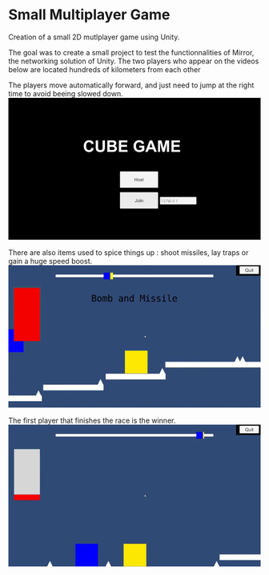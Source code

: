 # Small Multiplayer Game

Creation of a small 2D mutlplayer game using Unity.

The goal was to create a small project to test the functionnalities of Mirror, the networking solution of Unity.
The two players who appear on the videos below are located hundreds of kilometers from each other

The players move automatically forward, and just need to jump at the right time to avoid beeing slowed down.<br>
![Multiplayer Demo 1](sources/Demo1.gif)

There are also items used to spice things up : shoot missiles, lay traps or gain a huge speed boost.<br>
![Multiplayer Demo 2](sources/Demo2.gif)

The first player that finishes the race is the winner.<br>
![Multiplayer Demo 3](sources/Demo3.gif)


